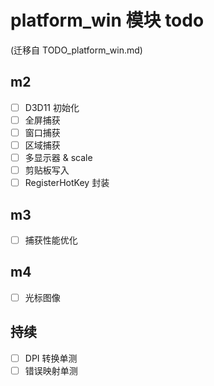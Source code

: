 # platform_win 模块 todo
(迁移自 TODO_platform_win.md)

## m2
- [ ] D3D11 初始化
- [ ] 全屏捕获
- [ ] 窗口捕获
- [ ] 区域捕获
- [ ] 多显示器 & scale
- [ ] 剪贴板写入
- [ ] RegisterHotKey 封装

## m3
- [ ] 捕获性能优化

## m4
- [ ] 光标图像

## 持续
- [ ] DPI 转换单测
- [ ] 错误映射单测
